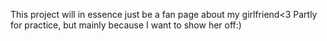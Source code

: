 This project will in essence just be a fan page about my girlfriend<3 Partly for practice, but mainly because I want to show her off:)